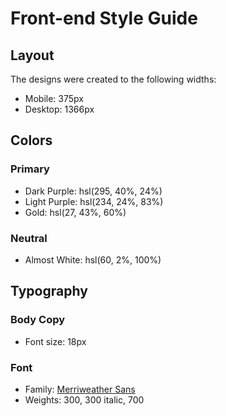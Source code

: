 # Front-end Style Guide

## Layout

The designs were created to the following widths:

- Mobile: 375px
- Desktop: 1366px

## Colors

### Primary

- Dark Purple: hsl(295, 40%, 24%)
- Light Purple: hsl(234, 24%, 83%)
- Gold: hsl(27, 43%, 60%)

### Neutral

- Almost White: hsl(60, 2%, 100%)

## Typography

### Body Copy

- Font size: 18px

### Font

- Family: [Merriweather Sans](https://fonts.google.com/specimen/Merriweather+Sans)
- Weights: 300, 300 italic, 700
